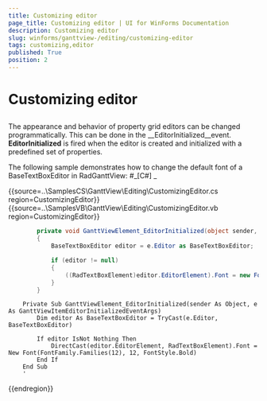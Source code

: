 ```yaml
---
title: Customizing editor
page_title: Customizing editor | UI for WinForms Documentation
description: Customizing editor
slug: winforms/ganttview-/editing/customizing-editor
tags: customizing,editor
published: True
position: 2
---
```


# Customizing editor



## 

The appearance and behavior of property grid editors can be changed programmatically. This can be done in the 
          __EditorInitialized__event. __EditorInitialized__ is fired when the editor 
          is created and initialized with a predefined set of properties.
        

The following sample demonstrates how to change the default font of a BaseTextBoxEditor in RadGanttView:
        #_[C#] _

	



{{source=..\SamplesCS\GanttView\Editing\CustomizingEditor.cs region=CustomizingEditor}} 
{{source=..\SamplesVB\GanttView\Editing\CustomizingEditor.vb region=CustomizingEditor}} 

````C#
        private void GanttViewElement_EditorInitialized(object sender, GanttViewItemEditorInitializedEventArgs e)
        {
            BaseTextBoxEditor editor = e.Editor as BaseTextBoxEditor;

            if (editor != null)
            {
                ((RadTextBoxElement)editor.EditorElement).Font = new Font(FontFamily.Families[12], 12, FontStyle.Bold);
            }
        }
````
````VB.NET
    Private Sub GanttViewElement_EditorInitialized(sender As Object, e As GanttViewItemEditorInitializedEventArgs)
        Dim editor As BaseTextBoxEditor = TryCast(e.Editor, BaseTextBoxEditor)

        If editor IsNot Nothing Then
            DirectCast(editor.EditorElement, RadTextBoxElement).Font = New Font(FontFamily.Families(12), 12, FontStyle.Bold)
        End If
    End Sub
    '
````

{{endregion}} 




